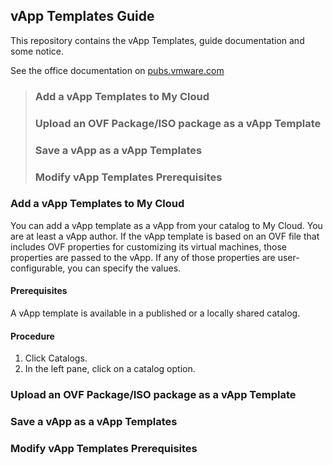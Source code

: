 ## vApp Templates Guide

This repository contains the vApp Templates, guide documentation and some notice.

See the office documentation on [pubs.vmware.com]

> ### Add a vApp Templates to My Cloud
> ### Upload an OVF Package/ISO package as a vApp Template
> ### Save a vApp as a vApp Templates
> ### Modify vApp Templates Prerequisites

### Add a vApp Templates to My Cloud
You can add a vApp template as a vApp from your catalog to My Cloud.
You are at least a vApp author.
If the vApp template is based on an OVF file that includes OVF properties for customizing its virtual machines, those properties are passed to the vApp. If any of those properties are user-configurable, you can specify the values.
#### Prerequisites
A vApp template is available in a published or a locally shared catalog.
#### Procedure
1. Click Catalogs.
2. In the left pane, click on a catalog option.

### Upload an OVF Package/ISO package as a vApp Template

### Save a vApp as a vApp Templates

### Modify vApp Templates Prerequisites


[pubs.vmware.com]: https://pubs.vmware.com/vcd-51/index.jsp?topic=%2Fcom.vmware.vcloud.install.doc_51%2FGUID-F14315CC-B373-4A21-A3D9-270FFCF0A417.html
